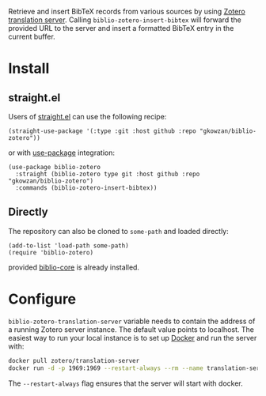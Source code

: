 Retrieve and insert BibTeX records from various sources by using [Zotero translation server](https://github.com/zotero/translation-server). Calling `biblio-zotero-insert-bibtex` will forward the provided URL to the server and insert a formatted BibTeX entry in the current buffer.

# Install

## straight.el

Users of [straight.el](https://github.com/raxod502/straight.el) can use the following recipe:

``` emacs-lisp
(straight-use-package '(:type :git :host github :repo "gkowzan/biblio-zotero"))
```

or with [use-package](https://github.com/jwiegley/use-package) integration:

``` emacs-lisp
(use-package biblio-zotero
  :straight (biblio-zotero type git :host github :repo "gkowzan/biblio-zotero")
  :commands (biblio-zotero-insert-bibtex))
```

## Directly

The repository can also be cloned to `some-path` and loaded directly:

``` emacs-lisp
(add-to-list 'load-path some-path)
(require 'biblio-zotero)
```

provided [biblio-core](https://github.com/cpitclaudel/biblio.el) is already installed.

# Configure

`biblio-zotero-translation-server` variable needs to contain the address of a running Zotero server instance. The default value points to localhost. The easiest way to run your local instance is to set up [Docker](https://www.docker.com) and run the server with:

```sh
docker pull zotero/translation-server
docker run -d -p 1969:1969 --restart-always --rm --name translation-server zotero/translation-server
```

The `--restart-always` flag ensures that the server will start with docker.
